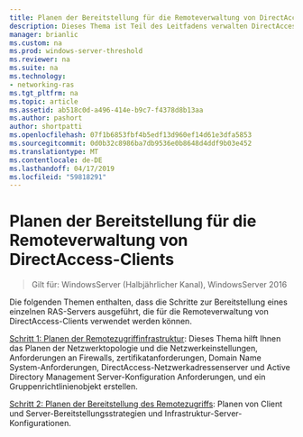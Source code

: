 ```yaml
---
title: Planen der Bereitstellung für die Remoteverwaltung von DirectAccess-Clients
description: Dieses Thema ist Teil des Leitfadens verwalten DirectAccess-Clients Remote in Windows Server 2016.
manager: brianlic
ms.custom: na
ms.prod: windows-server-threshold
ms.reviewer: na
ms.suite: na
ms.technology:
- networking-ras
ms.tgt_pltfrm: na
ms.topic: article
ms.assetid: ab518c0d-a496-414e-b9c7-f4378d8b13aa
ms.author: pashort
author: shortpatti
ms.openlocfilehash: 07f1b6853fbf4b5edf13d960ef14d61e3dfa5853
ms.sourcegitcommit: 0d0b32c8986ba7db9536e0b8648d4ddf9b03e452
ms.translationtype: MT
ms.contentlocale: de-DE
ms.lasthandoff: 04/17/2019
ms.locfileid: "59818291"
---
```

# <a name="plan-deployment-for-remote-management-of-directaccess-clients"></a>Planen der Bereitstellung für die Remoteverwaltung von DirectAccess-Clients

>Gilt für: WindowsServer (Halbjährlicher Kanal), WindowsServer 2016

Die folgenden Themen enthalten, dass die Schritte zur Bereitstellung eines einzelnen RAS-Servers ausgeführt, die für die Remoteverwaltung von DirectAccess-Clients verwendet werden können.  
  
[Schritt 1: Planen der Remotezugriffinfrastruktur](Step-1-Plan-the-Remote-Access-Infrastructure.md): Dieses Thema hilft Ihnen das Planen der Netzwerktopologie und die Netzwerkeinstellungen, Anforderungen an Firewalls, zertifikatanforderungen, Domain Name System-Anforderungen, DirectAccess-Netzwerkadressenserver und Active Directory Management Server-Konfiguration Anforderungen, und ein Gruppenrichtlinienobjekt erstellen.  
  
[Schritt 2: Planen der Bereitstellung des Remotezugriffs](Step-2-Plan-the-Remote-Access-Deployment.md): Planen von Client und Server-Bereitstellungsstrategien und Infrastruktur-Server-Konfigurationen.  

  


